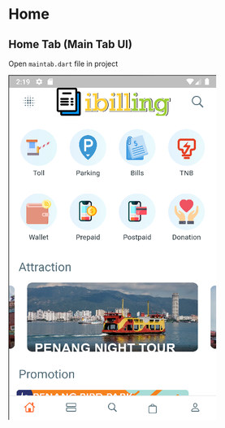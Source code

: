 # Home
 ## Home Tab (Main Tab UI)
 Open `maintab.dart` file in project

 ![Product list screen](/img/maintab.png)

